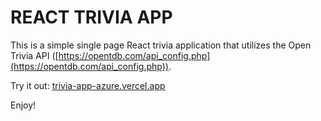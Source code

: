 # REACT TRIVIA APP

This is a simple single page React trivia application that utilizes the Open Trivia API ([https://opentdb.com/api_config.php](https://opentdb.com/api_config.php)).  

Try it out: [trivia-app-azure.vercel.app](trivia-app-azure.vercel.app)

Enjoy!
